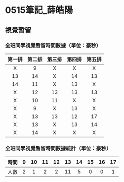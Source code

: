 # 0515筆記_薛皓陽

## 視覺暫留

### 全班同學視覺暫留時間數據（單位：豪秒）

| 第一排 | 第二排 | 第三排 | 第四排 | 第五排 |
| :----: | :----: | :----: | :----: | :----: |
|   X    |   9    |   X    |   X    |   X    |
|   13   |   14   |   X    |   14   |   13   |
|   14   |   11   |   X    |   13   |   X    |
|   X    |   12   |   13   |   13   |   13   |
|   X    |   10   |   11   |   X    |   X    |
|   X    |   9    |   X    |   13   |   X    |
|   X    |   13   |   13   |   12   |   17   |
|   X    |   13   |   X    |   13   |   14   |
|   X    |   14   |   X    |   X    |   X    |

### 全班同學視覺暫留時間數據統計（單位：豪秒）

| 時間  |   9   |  10   |  11   |  12   |  13   |  14   |  15   |  16   |  17   |
| :---: | :---: | :---: | :---: | :---: | :---: | :---: | :---: | :---: | :---: |
| 人數  |   2   |   1   |   2   |   2   |   11   |   5   |   0   |   0   |   1   |
